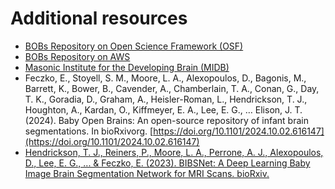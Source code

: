 # Additional resources

* [BOBs Repository on Open Science Framework (OSF)](https://osf.io/wdr78/)
* [BOBs Repository on AWS](https://registry.opendata.aws/bobsrepository/)
* [Masonic Institute for the Developing Brain (MIDB)](https://midb.umn.edu/)
* Feczko, E., Stoyell, S. M., Moore, L. A., Alexopoulos, D., Bagonis, M., Barrett, K., Bower, B., Cavender, A., Chamberlain, T. A., Conan, G., Day, T. K., Goradia, D., Graham, A., Heisler-Roman, L., Hendrickson, T. J., Houghton, A., Kardan, O., Kiffmeyer, E. A., Lee, E. G., … Elison, J. T. (2024). Baby Open Brains: An open-source repository of infant brain segmentations. In bioRxivorg. [https://doi.org/10.1101/2024.10.02.616147](https://doi.org/10.1101/2024.10.02.616147)
* [Hendrickson, T. J., Reiners, P., Moore, L. A., Perrone, A. J., Alexopoulos, D., Lee, E. G., ... & Feczko, E. (2023). BIBSNet: A Deep Learning Baby Image Brain Segmentation Network for MRI Scans. bioRxiv.](https://www.biorxiv.org/content/10.1101/2023.03.22.533696v2)
